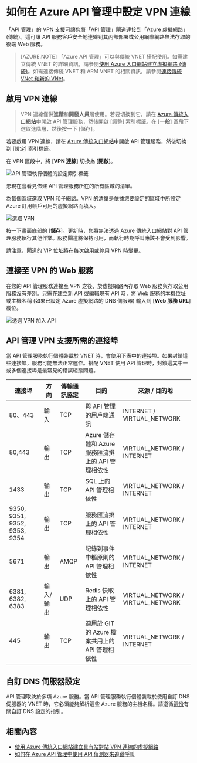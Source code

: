 <properties
	pageTitle="如何在 Azure API 管理中設定 VPN 連線"
	description="瞭解如何在 API 管理中設定 VPN 連線，並透過它存取 Web 服務。"
	services="api-management"
	documentationCenter=""
	authors="antonba"
	manager="erikre"
	editor=""/>

<tags
	ms.service="api-management"
	ms.workload="mobile"
	ms.tgt_pltfrm="na"
	ms.devlang="na"
	ms.topic="article"
	ms.date="08/09/2016"
	ms.author="antonba"/>

# 如何在 Azure API 管理中設定 VPN 連線

「API 管理」的 VPN 支援可讓您將「API 管理」閘道連接到「Azure 虛擬網路」(傳統)。這可讓 API 服務客戶安全地連線到其內部部署或公用網際網路無法存取的後端 Web 服務。

>[AZURE.NOTE] 「Azure API 管理」可以與傳統 VNET 搭配使用。如需建立傳統 VNET 的詳細資訊，請參閱[使用 Azure 入口網站建立虛擬網路 (傳統)](../virtual-network/virtual-networks-create-vnet-classic-pportal.md)。如需連接傳統 VNET 和 ARM VNET 的相關資訊，請參閱[連接傳統 VNet 和新的 VNet](../vpn-gateway/vpn-gateway-connect-different-deployment-models-portal.md)。

## <a name="enable-vpn"> </a>啟用 VPN 連線

>VPN 連線僅供**進階**和**開發人員**層使用。若要切換到它，請在 [Azure 傳統入口網站][]中開啟 API 管理服務，然後開啟 [調整] 索引標籤。在 [**一般**] 區段下選取進階層，然後按一下 [儲存]。

若要啟用 VPN 連線，請在 [Azure 傳統入口網站][]中開啟 API 管理服務，然後切換到 [設定] 索引標籤。

在 VPN 區段中，將 [**VPN 連線**] 切換為 [**開啟**]。

![API 管理執行個體的設定索引標籤][api-management-setup-vpn-configure]

您現在會看見佈建 API 管理服務所在的所有區域的清單。

為每個區域選取 VPN 和子網路。VPN 的清單是依據您要設定的區域中所設定 Azure 訂用帳戶可用的虛擬網路而填入。

![選取 VPN][api-management-setup-vpn-select]

按一下畫面底部的 [**儲存**]。更新時，您將無法透過 Azure 傳統入口網站對 API 管理服務執行其他作業。服務閘道將保持可用，而執行時期呼叫應該不會受到影響。

請注意，閘道的 VIP 位址將在每次啟用或停用 VPN 時變更。

## <a name="connect-vpn"> </a>連接至 VPN 的 Web 服務

在您的 API 管理服務連接至 VPN 之後，於虛擬網路內存取 Web 服務與存取公用服務沒有差別。只需在建立新 API 或編輯現有 API 時，將 Web 服務的本機位址或主機名稱 (如果已設定 Azure 虛擬網路的 DNS 伺服器) 輸入到 [**Web 服務 URL**] 欄位。

![透過 VPN 加入 API][api-management-setup-vpn-add-api]

## API 管理 VPN 支援所需的連接埠

當 API 管理服務執行個體裝載於 VNET 時，會使用下表中的連接埠。如果封鎖這些連接埠，服務可能無法正常運作。搭配 VNET 使用 API 管理時，封鎖這其中一或多個連接埠是最常見的錯誤組態問題。

| 連接埠 | 方向 | 傳輸通訊協定 | 目的 | 來源 / 目的地 |
|------------------------------|------------------|--------------------|------------------------------------------------------------------|-----------------------------------|
| 80、443 | 輸入 | TCP | 與 API 管理的用戶端通訊 | INTERNET / VIRTUAL\_NETWORK |
| 80,443 | 輸出 | TCP | Azure 儲存體和 Azure 服務匯流排上的 API 管理相依性 | VIRTUAL\_NETWORK / INTERNET |
| 1433 | 輸出 | TCP | SQL 上的 API 管理相依性 | VIRTUAL\_NETWORK / INTERNET |
| 9350, 9351, 9352, 9353, 9354 | 輸出 | TCP | 服務匯流排上的 API 管理相依性 | VIRTUAL\_NETWORK / INTERNET |
| 5671 | 輸出 | AMQP | 記錄到事件中樞原則的 API 管理相依性 | VIRTUAL\_NETWORK / INTERNET |
| 6381, 6382, 6383 | 輸入/輸出 | UDP | Redis 快取上的 API 管理相依性 | VIRTUAL\_NETWORK / VIRTUAL\_NETWORK |
| 445 | 輸出 | TCP | 適用於 GIT 的 Azure 檔案共用上的 API 管理相依性 | VIRTUAL\_NETWORK / INTERNET |

## <a name="custom-dns"> </a>自訂 DNS 伺服器設定

API 管理取決於多項 Azure 服務。當 API 管理服務執行個體裝載於使用自訂 DNS 伺服器的 VNET 時，它必須能夠解析這些 Azure 服務的主機名稱。請遵循[這份](../virtual-network/virtual-networks-name-resolution-for-vms-and-role-instances.md#name-resolution-using-your-own-dns-server)有關自訂 DNS 設定的指引。

## <a name="related-content"> </a>相關內容


* [使用 Azure 傳統入口網站建立具有站對站 VPN 連線的虛擬網路][]
* [如何在 Azure API 管理中使用 API 偵測器來追蹤呼叫][]

[api-management-setup-vpn-configure]: ./media/api-management-howto-setup-vpn/api-management-setup-vpn-configure.png
[api-management-setup-vpn-select]: ./media/api-management-howto-setup-vpn/api-management-setup-vpn-select.png
[api-management-setup-vpn-add-api]: ./media/api-management-howto-setup-vpn/api-management-setup-vpn-add-api.png

[Enable VPN connections]: #enable-vpn
[Connect to a web service behind VPN]: #connect-vpn
[Related content]: #related-content

[Azure 傳統入口網站]: https://manage.windowsazure.com/

[使用 Azure 傳統入口網站建立具有站對站 VPN 連線的虛擬網路]: ../vpn-gateway/vpn-gateway-site-to-site-create.md
[如何在 Azure API 管理中使用 API 偵測器來追蹤呼叫]: api-management-howto-api-inspector.md

<!---HONumber=AcomDC_0921_2016-->